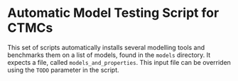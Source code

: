 # Automatic Model Testing Script for CTMCs

This set of scripts automatically installs several modelling tools and benchmarks them on a list of models, found in the `models` directory. It expects a file, called `models_and_properties`. This input file can be overriden using the `TODO` parameter in the script. 
